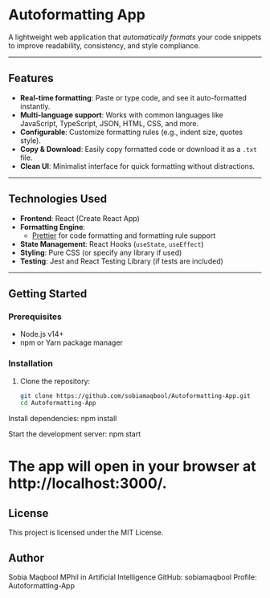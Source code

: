 #  Autoformatting App

A lightweight web application that *automatically formats* your code snippets to improve readability, consistency, and style compliance.

---

##  Features

- **Real-time formatting**: Paste or type code, and see it auto-formatted instantly.
- **Multi-language support**: Works with common languages like JavaScript, TypeScript, JSON, HTML, CSS, and more.
- **Configurable**: Customize formatting rules (e.g., indent size, quotes style).
- **Copy & Download**: Easily copy formatted code or download it as a `.txt` file.
- **Clean UI**: Minimalist interface for quick formatting without distractions.

---

##  Technologies Used

- **Frontend**: React (Create React App)
- **Formatting Engine**:
  - [Prettier](https://prettier.io/) for code formatting and formatting rule support
- **State Management**: React Hooks (`useState`, `useEffect`)
- **Styling**: Pure CSS (or specify any library if used)
- **Testing**: Jest and React Testing Library (if tests are included)

---

##  Getting Started

### Prerequisites

- Node.js v14+
- npm or Yarn package manager

### Installation

1. Clone the repository:
   ```bash
   git clone https://github.com/sobiamaqbool/Autoformatting-App.git
   cd Autoformatting-App
Install dependencies:
npm install

Start the development server:
npm start

# The app will open in your browser at http://localhost:3000/.

## License
This project is licensed under the MIT License.

## Author
Sobia Maqbool
MPhil in Artificial Intelligence
GitHub: sobiamaqbool
Profile: Autoformatting-App
